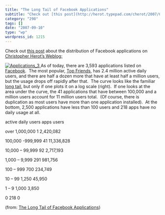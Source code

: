 ```yaml
---
title: "The Long Tail of Facebook Applications"
subtitle: "Check out [this post](http://herot.typepad.com/cherot/2007/09/the-long-tail-o.html) about the distri..."
category: "298"
tags: []
date: "2007-09-10"
type: "wp"
wordpress_id: 1215
---
```

Check out [this post](http://herot.typepad.com/cherot/2007/09/the-long-tail-o.html) about the distribution of Facebook applications on [Christopher Herot’s Weblog:](http://herot.typepad.com/cherot/)
> 
 [![Applications_3](https://i0.wp.com/herot.typepad.com/cherot/images/2007/09/01/applications_3.jpg?resize=319%2C208) ](http://herot.typepad.com/.shared/image.html?/photos/uncategorized/2007/09/01/applications_3.jpg)
 As of today, there are 3,593 applications listed on [Facebook](http://www.facebook.com/).  The most popular, [Top Friends](http://www.facebook.com/apps/application.php?id=2425101550&b&ref=pd), has 2.4 million active daily users, and there are half a dozen more that have at least half a million users, but the usage drops off rapidly after that.  The curve looks like the familiar [long tail](http://www.thelongtail.com/), but only if one plots it on a log scale (right).  If one looks at the area under the curve, the 41 applications that have between 100,000 and a million users account for 11 million users total.  (Of course, there is duplication as most users have more than one application installed).  At the bottom, 2,500 applications have less than 100 users and 218 apps have no daily usage at all. 

 active daily users 
 apps 
 users 

 over 1,000,000 
 1 
 2,420,082 

 100,000 -999,999 
 41 
 11,336,828 

 10,000 – 99,999 
 92 
 2,717,193 

 1,000 – 9,999 
 291 
 981,756 

 100 – 999 
 700 
 234,749 

 10 – 99 
 1,250 
 45,950 

 1 – 9 
 1,000 
 3,850 

 0 
 218 
 0 

 (from: [The Long Tail of Facebook Applications](http://herot.typepad.com/cherot/2007/09/the-long-tail-o.html))